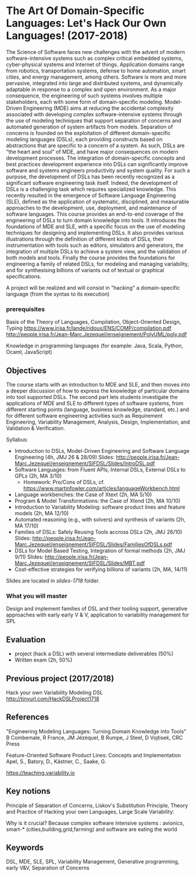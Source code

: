 # The Art Of Domain-Specific Languages: Let's Hack Our Own Languages! (2017-2018)

The Science of Software faces new challenges with the advent of modern software-intensive systems such as complex critical embedded systems, cyber-physical systems and Internet of things. Application domains range from robotics, transportation systems, defense to home automation, smart cities, and energy management, among others. Software is more and more pervasive, integrated into large and distributed systems, and dynamically adaptable in response to a complex and open environment. As a major consequence, the engineering of such systems involves multiple stakeholders, each with some form of domain-specific modeling.
Model-Driven Engineering (MDE) aims at reducing the accidental complexity associated with developing complex software-intensive systems through the use of modeling techniques that support separation of concerns and automated generation of system artifacts from models. Separation of concerns is founded on the exploitation of different domain-specific modeling languages (DSLs), each providing constructs based on abstractions that are specific to a concern of a system. As such, DSLs are “the heart and soul” of MDE, and have major consequences on modern development processes.
The integration of domain-specific concepts and best practices development experience into DSLs can significantly improve software and systems engineers productivity and system quality. For such a purpose, the development of DSLs has been recently recognized as a significant software engineering task itself. Indeed, the development of DSLs is a challenging task which requires specialized knowledge. This recently resulted in the emergence of Software Language Engineering (SLE), defined as the application of systematic, disciplined, and measurable approaches to the development, use, deployment, and maintenance of software languages.
This course provides an end-to-end coverage of the engineering of DSLs to turn domain knowledge into tools. It introduces the foundations of MDE and SLE, with a specific focus on the use of modeling techniques for designing and implementing DSLs. It also provides various illustrations through the definition of different kinds of DSLs, their instrumentation with tools such as editors, simulators and generators, the integration of multiple DSLs to achieve a system view, and the validation of both models and tools. Finally the course provides the foundations for engineering a family of related DSLs, for modeling and managing variability, and for synthesising billions of variants out of textual or graphical specifications.

A project will be realized and will consist in "hacking" a domain-specific language (from the syntax to its execution) 

### prerequisites
Basis of the Theory of Languages, Compilation, Object-Oriented Design, Typing
https://www.irisa.fr/lande/ridoux/ENS/COMP/compilation.pdf http://people.irisa.fr/Jean-Marc.Jezequel/enseignement/PolyUML/poly.pdf

Knowledge in programming languages (for example: Java, Scala, Python, Ocaml, JavaScript) 

## Objectives 

The course starts with an introduction to MDE and SLE, and then moves into a deeper discussion of how to express the knowledge of particular domains into tool supported DSLs. The second part lets students investigate the applications of MDE and SLE to different types of software systems, from different starting points (language, business knowledge, standard, etc.) and for different software engineering activities such as Requirement Engineering, Variability Management, Analysis, Design, Implementation, and Validation & Verification. 

Syllabus:
 * Introduction to DSLs, Model-Driven Engineering and Software Language Engineering (4h, JMJ 26 & 28/09)
    Slides: http://people.irisa.fr/Jean-Marc.Jezequel/enseignement/SIFDSL/Slides/IntroDSL.pdf
 * Software Languages: from Fluent APIs, Internal DSLs, External DSLs to GPLs (2h, MA 3/10)
   * Homework: Pro/Cons of DSLs, cf. https://www.martinfowler.com/articles/languageWorkbench.html
 * Language workbenches: the Case of Xtext (2h, MA 5/10)
 * Program & Model Transformations: the Case of Xtend (2h, MA 10/10)
 * Introduction to Variability Modeling: software product lines and feature models (2h, MA 12/10)
 * Automated reasoning (e.g., with solvers) and synthesis of variants (2h, MA 17/10)
 * Families of DSLs: Safely Reusing Tools accross DSLs (2h, JMJ 26/10)
 Slides: http://people.irisa.fr/Jean-Marc.Jezequel/enseignement/SIFDSL/Slides/FamiliesOfDSLs.pdf
 * DSLs for Model Based Testing, Integration of formal methods (2h, JMJ 9/11)
 Slides: http://people.irisa.fr/Jean-Marc.Jezequel/enseignement/SIFDSL/Slides/MBT.pdf
 * Cost-effective strategies for verifying billions of variants (2h, MA, 14/11)

Slides are located in *slides-1718* folder.

### What you will master	

Design and implement families of DSL and their tooling support, generative approaches with early early V & V, application to variability management for SPL

## Evaluation	
+ project (hack a DSL) with several intermediate deliverables (50%)
+ Written exam (2h, 50%) 

## Previous project (2017/2018) 

Hack your own Variability Modeling DSL http://tinyurl.com/HackDSLProject1718 

## References	

"Engineering Modeling Languages: Turning Domain Knowledge into Tools" B Combemale, R France, JM Jézéquel, B Rumpe, J Steel, D Vojtisek, CRC Press

Feature-Oriented Software Product Lines: Concepts and Implementation
Apel, S., Batory, D., Kästner, C., Saake, G.

https://teaching.variability.io

## Key notions	

Principle of Separation of Concerns, Liskov's Substitution Principle, Theory and Practice of Hacking your own Languages, Large Scale Variability: 

Why is it crucial? 
Because complex software intensive systems : avionics, smart-* (cities,building,grid,farming) and software are eating the world

## Keywords	
DSL, MDE, SLE, SPL, Variability Management, Generative programming, early V&V, Separation of Concerns

